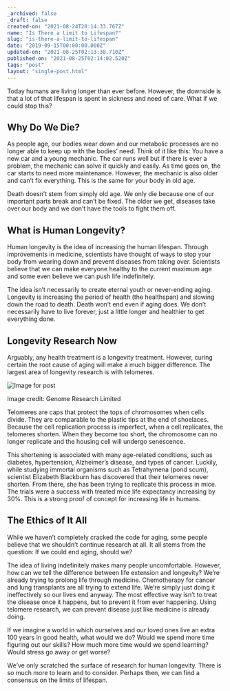 ```yaml
---
_archived: false
_draft: false
created-on: "2021-08-24T20:14:33.767Z"
name: "Is There a Limit to Lifespan?"
slug: "is-there-a-limit-to-lifespan"
date: "2019-09-15T00:00:00.000Z"
updated-on: "2021-08-25T02:13:38.710Z"
published-on: "2021-08-25T02:14:02.520Z"
tags: "post"
layout: "single-post.html"
---
```


Today humans are living longer than ever before. However, the downside is that a lot of that lifespan is spent in sickness and need of care. What if we could stop this?

Why Do We Die?
--------------

As people age, our bodies wear down and our metabolic processes are no longer able to keep up with the bodies’ need. Think of it like this: You have a new car and a young mechanic. The car runs well but if there is ever a problem, the mechanic can solve it quickly and easily. As time goes on, the car starts to need more maintenance. However, the mechanic is also older and can’t fix everything. This is the same for your body in old age.

Death doesn’t stem from simply old age. We only die because one of our important parts break and can’t be fixed. The older we get, diseases take over our body and we don’t have the tools to fight them off.

What is Human Longevity?
------------------------

Human longevity is the idea of increasing the human lifespan. Through improvements in medicine, scientists have thought of ways to stop your body from wearing down and prevent diseases from taking over. Scientists believe that we can make everyone healthy to the current maximum age and some even believe we can push life indefinitely.

The idea isn’t necessarily to create eternal youth or never-ending aging. Longevity is increasing the period of health (the healthspan) and slowing down the road to death. Death won’t end even if aging does. We don’t necessarily have to live forever, just a little longer and healthier to get everything done.

Longevity Research Now
----------------------

Arguably, any health treatment is a longevity treatment. However, curing certain the root cause of aging will make a much bigger difference. The largest area of longevity research is with telomeres.

![Image for post](https://uploads-ssl.webflow.com/61241da8381f9c35320e4962/61255323200ab946d5f3b59a_0*UHh5BjK4TYyFDcdZ.png)

Image credit: Genome Research Limited

Telomeres are caps that protect the tops of chromosomes when cells divide. They are comparable to the plastic tips at the end of shoelaces. Because the cell replication process is imperfect, when a cell replicates, the telomeres shorten. When they become too short, the chromosome can no longer replicate and the housing cell will undergo senescence.

This shortening is associated with many age-related conditions, such as diabetes, hypertension, Alzheimer’s disease, and types of cancer. Luckily, while studying immortal organisms such as Tetrahymena (pond scum), scientist Elizabeth Blackburn has discovered that their telomeres never shorten. From there, she has been trying to replicate this process in mice. The trials were a success with treated mice life expectancy increasing by 30%. This is a strong proof of concept for increasing life in humans.

The Ethics of It All
--------------------

While we haven’t completely cracked the code for aging, some people believe that we shouldn’t continue research at all. It all stems from the question: If we could end aging, should we?

The idea of living indefinitely makes many people uncomfortable. However, how can we tell the difference between life extension and longevity? We’re already trying to prolong life through medicine. Chemotherapy for cancer and lung transplants are all trying to extend life. We’re simply just doing it ineffectively so our lives end anyway. The most effective way isn’t to treat the disease once it happens, but to prevent it from ever happening. Using telomere research, we can prevent disease just like medicine is already doing.

If we imagine a world in which ourselves and our loved ones live an extra 100 years in good health, what would we do? Would we spend more time figuring out our skills? How much more time would we spend learning? Would stress go away or get worse?

We’ve only scratched the surface of research for human longevity. There is so much more to learn and to consider. Perhaps then, we can find a consensus on the limits of lifespan.
